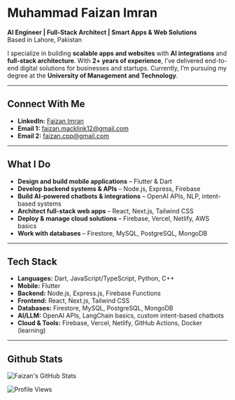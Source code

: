 # Muhammad Faizan Imran
**AI Engineer | Full-Stack Architect | Smart Apps & Web Solutions**  
 Based in Lahore, Pakistan  

I specialize in building **scalable apps and websites** with **AI integrations** and **full-stack architecture**. With **2+ years of experience**, I’ve delivered end-to-end digital solutions for businesses and startups. Currently, I’m pursuing my degree at the **University of Management and Technology**.  

---

## Connect With Me
- **LinkedIn:** [Faizan Imran](https://www.linkedin.com/in/faizan-imran-b5403537a/)  
- **Email 1:** faizan.macklink12@gmail.com
- **Email 2:** faizan.cpp@gmail.com

---

## What I Do
- **Design and build mobile applications** – Flutter & Dart  
- **Develop backend systems & APIs** – Node.js, Express, Firebase  
- **Build AI-powered chatbots & integrations** – OpenAI APIs, NLP, intent-based systems  
- **Architect full-stack web apps** – React, Next.js, Tailwind CSS  
- **Deploy & manage cloud solutions** – Firebase, Vercel, Netlify, AWS basics  
- **Work with databases** – Firestore, MySQL, PostgreSQL, MongoDB  

---

## Tech Stack
- **Languages:** Dart, JavaScript/TypeScript, Python, C++  
- **Mobile:** Flutter  
- **Backend:** Node.js, Express.js, Firebase Functions  
- **Frontend:** React, Next.js, Tailwind CSS  
- **Databases:** Firestore, MySQL, PostgreSQL, MongoDB  
- **AI/LLM:** OpenAI APIs, LangChain basics, custom intent-based chatbots  
- **Cloud & Tools:** Firebase, Vercel, Netlify, GitHub Actions, Docker (learning)  

---

## Github Stats

![Faizan's GitHub Stats](https://github-readme-stats.vercel.app/api?username=FaizanImran-blip&show_icons=true&hide=prs,issues,contribs&theme=tokyonight)  

![Profile Views](https://komarev.com/ghpvc/?username=FaizanImran-blip&color=blue)
